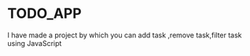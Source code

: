 # TODO_APP
I have made a project by which you can add task ,remove task,filter task  using JavaScript
